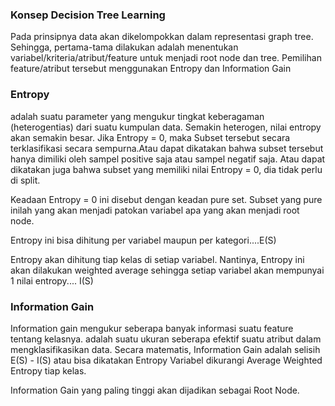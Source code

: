 ### Konsep Decision Tree Learning
Pada prinsipnya data akan dikelompokkan dalam representasi graph tree. Sehingga, pertama-tama dilakukan adalah
menentukan variabel/kriteria/atribut/feature untuk menjadi root node dan tree. Pemilihan feature/atribut tersebut
menggunakan Entropy dan Information Gain

### Entropy 
adalah suatu parameter yang mengukur tingkat keberagaman (heterogentias) dari suatu kumpulan data. Semakin heterogen,
nilai entropy akan semakin besar. Jika Entropy = 0, maka Subset tersebut secara terklasifikasi secara sempurna.Atau dapat 
dikatakan bahwa subset tersebut hanya dimiliki oleh sampel positive saja atau sampel negatif saja. Atau dapat dikatakan
juga bahwa subset yang memiliki nilai Entropy = 0, dia tidak perlu di split.

Keadaan Entropy = 0 ini disebut dengan keadan pure set. Subset yang pure inilah yang akan menjadi patokan variabel apa
yang akan menjadi root node. 

Entropy ini bisa dihitung per variabel maupun per kategori....E(S)

Entropy akan dihitung tiap kelas di setiap variabel. Nantinya, Entropy ini akan dilakukan weighted average sehingga 
setiap variabel akan mempunyai 1 nilai entropy.... I(S)

### Information Gain
Information gain mengukur seberapa banyak informasi suatu feature tentang kelasnya.
adalah suatu ukuran seberapa efektif suatu atribut dalam mengklasifikasikan data. Secara matematis, Information Gain
adalah selisih E(S) - I(S) atau bisa dikatakan Entropy Variabel dikurangi Average Weighted Entropy tiap kelas.

Information Gain yang paling tinggi akan dijadikan sebagai Root Node.